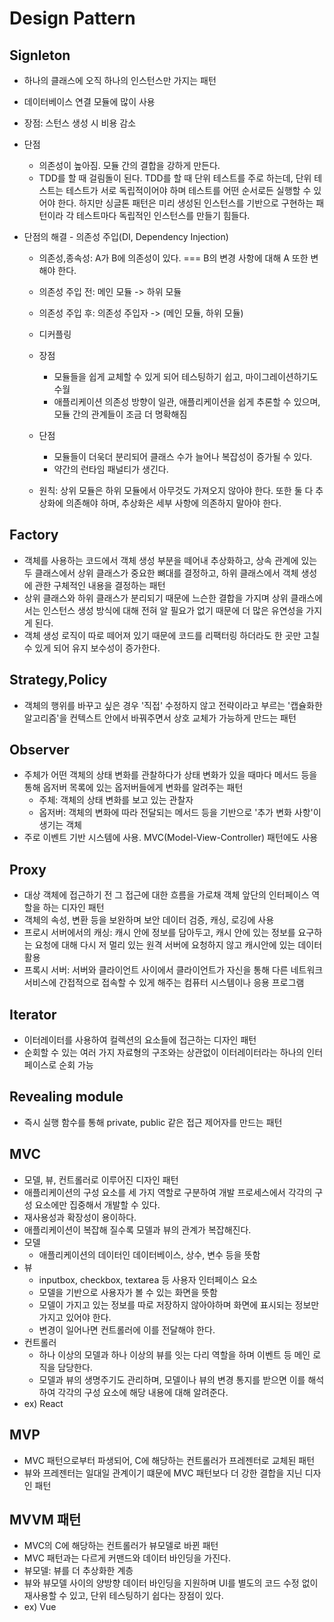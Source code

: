 # Design Pattern
## Signleton
- 하나의 클래스에 오직 하나의 인스턴스만 가지는 패턴
- 데이터베이스 연결 모듈에 많이 사용
- 장점: 스턴스 생성 시 비용 감소
- 단점

  - 의존성이 높아짐. 모듈 간의 결합을 강하게 만든다.
  - TDD를 할 때 걸림돌이 된다. TDD를 할 때 단위 테스트를 주로 하는데, 단위 테스트는 테스트가 서로 독립적이어야 하며 테스트를 어떤 순서로든 실행할 수 있어야 한다. 하지만 싱글톤 패턴은 미리 생성된 인스턴스를 기반으로 구현하는 패턴이라 각 테스트마다 독립적인 인스턴스를 만들기 힘들다.
- 단점의 해결 - 의존성 주입(DI, Dependency Injection)

  - 의존성,종속성: A가 B에 의존성이 있다. === B의 변경 사항에 대해 A 또한 변해야 한다.
  - 의존성 주입 전: 메인 모듈 -> 하위 모듈
  - 의존성 주입 후: 의존성 주입자 -> (메인 모듈, 하위 모듈)
  - 디커플링

  - 장점
    - 모듈들을 쉽게 교체할 수 있게 되어 테스팅하기 쉽고, 마이그레이션하기도 수월
    - 애플리케이션 의존성 방향이 일관, 애플리케이션을 쉽게 추론할 수 있으며, 모듈 간의 관계들이 조금 더 명확해짐
  - 단점
    - 모듈들이 더욱더 분리되어 클래스 수가 늘어나 복잡성이 증가될 수 있다.
    - 약간의 런타임 패널티가 생긴다.
  - 원칙: 상위 모듈은 하위 모듈에서 아무것도 가져오지 않아야 한다. 또한 둘 다 추상화에 의존해야 하며, 추상화은 세부 사항에 의존하지 말아야 한다.

## Factory

- 객체를 사용하는 코드에서 객체 생성 부분을 떼어내 추상화하고, 상속 관계에 있는 두 클래스에서 상위 클래스가 중요한 뼈대를 결정하고, 하위 클래스에서 객체 생성에 관한 구체적인 내용을 결정하는 패턴
- 상위 클래스와 하위 클래스가 분리되기 때문에 느슨한 결합을 가지며 상위 클래스에서는 인스턴스 생성 방식에 대해 전혀 알 필요가 없기 때문에 더 많은 유연성을 가지게 된다.
- 객체 생성 로직이 따로 떼어져 있기 때문에 코드를 리팩터링 하더라도 한 곳만 고칠 수 있게 되어 유지 보수성이 증가한다.

## Strategy,Policy

- 객체의 행위를 바꾸고 싶은 경우 '직접' 수정하지 않고 전략이라고 부르는 '캡슐화한 알고리즘'을 컨텍스트 안에서 바꿔주면서 상호 교체가 가능하게 만드는 패턴

## Observer

- 주체가 어떤 객체의 상태 변화를 관찰하다가 상태 변화가 있을 때마다 메서드 등을 통해 옵저버 목록에 있는 옵저버들에게 변화를 알려주는 패턴
  - 주체: 객체의 상태 변화를 보고 있는 관찰자
  - 옵저버: 객체의 변화에 따라 전달되는 메서드 등을 기반으로 '추가 변화 사항'이 생기는 객체
- 주로 이벤트 기반 시스템에 사용. MVC(Model-View-Controller) 패턴에도 사용

## Proxy

- 대상 객체에 접근하기 전 그 접근에 대한 흐름을 가로채 객체 앞단의 인터페이스 역할을 하는 디자인 패턴
- 객체의 속성, 변환 등을 보완하며 보안 데이터 검증, 캐싱, 로깅에 사용
- 프로시 서버에서의 캐싱: 캐시 안에 정보를 담아두고, 캐시 안에 있는 정보를 요구하는 요청에 대해 다시 저 멀리 있는 원격 서버에 요청하지 않고 캐시안에 있는 데이터 활용
- 프록시 서버: 서버와 클라이언트 사이에서 클라이언트가 자신을 통해 다른 네트워크 서비스에 간접적으로 접속할 수 있게 해주는 컴퓨터 시스템이나 응용 프로그램

## Iterator

- 이터레이터를 사용하여 컬렉션의 요소들에 접근하는 디자인 패턴
- 순회할 수 있는 여러 가지 자료형의 구조와는 상관없이 이터레이터라는 하나의 인터페이스로 순회 가능

## Revealing module

- 즉시 실행 함수를 통해 private, public 같은 접근 제어자를 만드는 패턴

## MVC

- 모델, 뷰, 컨트롤러로 이루어진 디자인 패턴
- 애플리케이션의 구성 요소를 세 가지 역할로 구분하여 개발 프로세스에서 각각의 구성 요소에만 집중해서 개발할 수 있다.
- 재사용성과 확장성이 용이하다.
- 애플리케이션이 복잡해 질수록 모델과 뷰의 관계가 복잡해진다.
- 모델
  - 애플리케이션의 데이터인 데이터베이스, 상수, 변수 등을 뜻함
- 뷰
  - inputbox, checkbox, textarea 등 사용자 인터페이스 요소
  - 모델을 기반으로 사용자가 볼 수 있는 화면을 뜻함
  - 모델이 가지고 있는 정보를 따로 저장하지 않아야하며 화면에 표시되는 정보만 가지고 있어야 한다.
  - 변경이 일어나면 컨트롤러에 이를 전달해야 한다.
- 컨트롤러
  - 하나 이상의 모델과 하나 이상의 뷰를 잇는 다리 역할을 하며 이벤트 등 메인 로직을 담당한다.
  - 모델과 뷰의 생명주기도 관리하며, 모델이나 뷰의 변경 통지를 받으면 이를 해석하여 각각의 구성 요소에 해당 내용에 대해 알려준다.
- ex) React

## MVP

- MVC 패턴으로부터 파생되어, C에 해당하는 컨트롤러가 프레젠터로 교체된 패턴
- 뷰와 프레젠터는 일대일 관계이기 떄문에 MVC 패턴보다 더 강한 결합을 지닌 디자인 패턴

## MVVM 패턴

- MVC의 C에 해당하는 컨트롤러가 뷰모델로 바뀐 패턴
- MVC 패턴과는 다르게 커맨드와 데이터 바인딩을 가진다.
- 뷰모델: 뷰를 더 추상화한 계층
- 뷰와 뷰모델 사이의 양방향 데이터 바인딩을 지원하며 UI를 별도의 코드 수정 없이 재사용할 수 있고, 단위 테스팅하기 쉽다는 장점이 있다.
- ex) Vue